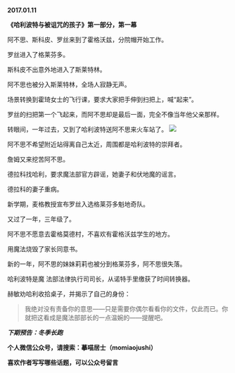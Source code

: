 
          
**2017.01.11**

**《哈利波特与被诅咒的孩子》第一部分，第一幕**

阿不思、斯科皮、罗丝来到了霍格沃兹，分院帽开始工作。

罗丝进入了格莱芬多。

斯科皮不出意外地进入了斯莱特林。

阿不思也被分入斯莱特林，全场人寂静无声。

场景转换到霍琦女士的飞行课，要求大家把手伸到扫把上，喊“起来”。

罗丝的扫把第一个飞起来，而阿不思却是最后一面，完全不像当年他父亲那样。

转眼间，一年过去，又到了哈利波特送阿不思来火车站了。
![](https://pic4.zhimg.com/v2-e18ec005fb84589d9adfa3dc467ae52b.jpg)


阿不思不希望附近站得离自己太近，周围都是哈利波特的崇拜者。

詹姆又来挖苦阿不思。

德拉科找哈利，要求魔法部官方辟谣，她妻子和伏地魔的谣言。

德拉科的妻子重病。

新学期，麦格教授宣布罗丝入选格莱芬多魁地奇队。

又过了一年，三年级了。

阿不思不愿意去霍格莫德村，不喜欢有霍格沃兹学生的地方。

用魔法烧毁了家长同意书。

新的一年，阿不思的妹妹莉莉也被分到格莱芬多，阿不思很失落。

哈利波特是魔 法部法律执行司司长，从诺特手里缴获了时间转换器。

赫敏劝哈利收拾桌子，并揭示了自己的身份：
>我绝对没有责备你的意思——只是需要你偶尔看看你的文件，仅此而已。你就把这看成是魔法部部长的一点温婉的——提醒吧。



***下期预告：冬季长跑***


**个人微信公众号，请搜索：摹喵居士（momiaojushi）**

**喜欢作者写写哪些话题，可以公众号留言**

        